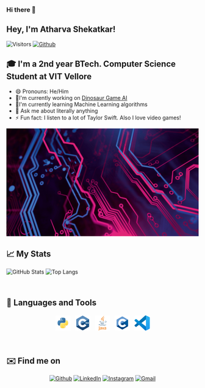 ### Hi there 👋

<!--
**AtharvaShekatkar/AtharvaShekatkar** is a ✨ _special_ ✨ repository because its `README.md` (this file) appears on your GitHub profile.

Here are some ideas to get you started:

- 🔭 I’m currently working on ...
- 🌱 I’m currently learning ...
- 👯 I’m looking to collaborate on ...
- 🤔 I’m looking for help with ...
- 💬 Ask me about ...
- 📫 How to reach me: ...
- 😄 Pronouns: ...
- ⚡ Fun fact: ...
-->

## Hey, I'm Atharva Shekatkar!

![Visitors](https://visitor-badge.laobi.icu/badge?page_id=AtharvaShekatkar.AtharvaShekatkar) [![Github](https://img.shields.io/github/followers/AtharvaShekatkar?label=Follow&style=social)](https://github.com/AtharvaShekatkar)



## 🎓 I'm a 2nd year BTech. Computer Science Student at VIT Vellore

- 😄 Pronouns: He/Him
- 🔭I'm currently working on [Dinosaur Game AI](https://github.com/AtharvaShekatkar/DinoGameAI)
- 🌱I'm currently learning Machine Learning algorithms
- 💬 Ask me about literally anything
- ⚡ Fun fact: I listen to a lot of Taylor Swift. Also I love video games!

<p align="center">
<img src="tech_neoncircuitboard_857021704_medium_lc5h05.jfif" width="1000px" />

<br />


## 📈 My Stats

![GitHub Stats](https://github-readme-stats.vercel.app/api?username=AtharvaShekatkar&show_icons=true&theme=great-gatsby)
![Top Langs](https://github-readme-stats.vercel.app/api/top-langs/?username=AtharvaShekatkar&layout=compact&theme=great-gatsby)

<br />
 
## 🧰 Languages and Tools
<p align="center">
<img src="https://raw.githubusercontent.com/github/explore/80688e429a7d4ef2fca1e82350fe8e3517d3494d/topics/python/python.png" alt="Python" height="40" style="vertical-align:top; margin:4px">
<img src="https://raw.githubusercontent.com/github/explore/80688e429a7d4ef2fca1e82350fe8e3517d3494d/topics/cpp/cpp.png" alt="CPP" height="40" style="vertical-align:top; margin:4px" >
 <img src="https://raw.githubusercontent.com/github/explore/80688e429a7d4ef2fca1e82350fe8e3517d3494d/topics/java/java.png" alt="Java" height="40" style="vertical-align:top; margin:4px">
   <img src="https://raw.githubusercontent.com/github/explore/80688e429a7d4ef2fca1e82350fe8e3517d3494d/topics/c/c.png" alt="C" height="40" style="vertical-align:top; margin:4px">
<img src="https://raw.githubusercontent.com/github/explore/80688e429a7d4ef2fca1e82350fe8e3517d3494d/topics/visual-studio-code/visual-studio-code.png" alt="VS Code" height="40" style="vertical-align:top; margin:4px">
</p>
<br />

## ✉️ Find me on

 <p align="center">
 <a href="https://github.com/AtharvaShekatkar" target="_blank"><img alt="Github" src="https://img.shields.io/badge/GitHub-%2312100E.svg?&style=for-the-badge&logo=Github&logoColor=white" /></a>
<a href="https://www.linkedin.com/in/atharva-shekatkar-2887a0204/" target="_blank"><img alt="LinkedIn" src="https://img.shields.io/badge/linkedin-%230077B5.svg?&style=for-the-badge&logo=linkedin&logoColor=white" /></a>
<a href="https://www.instagram.com/kuuhakublank00/" target="_blank"><img alt="Instagram" src="https://img.shields.io/badge/instagram-%FF69B4.svg?&style=for-the-badge&logo=instagram&logoColor=white&color=8a3ab9" /></a>
<a href="mailto:atharvashekatkar1.2@gmail.com" target="_blank"><img alt="Gmail" src="https://img.shields.io/badge/gmail-%FF69B4.svg?&style=for-the-badge&logo=gmail&logoColor=white&color=EA4335" /></a>
